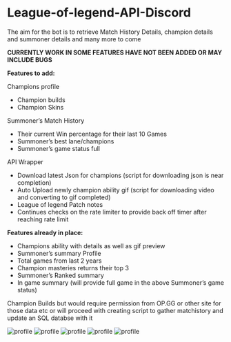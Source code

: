 # League-of-legend-API-Discord
The aim for the bot is to retrieve Match History Details, champion details and summoner details and many more to come
 
**CURRENTLY WORK IN SOME FEATURES HAVE NOT BEEN ADDED OR MAY INCLUDE BUGS**

**Features to add:**

Champions profile 
*	Champion builds
*	Champion Skins

Summoner’s Match History
*	Their current Win percentage for their last 10 Games
*	Summoner’s best lane/champions 
*	Summoner’s game status full

API Wrapper
*	Download latest Json for champions (script for downloading json is near completion)
*	Auto Upload newly champion ability gif (script for downloading video and converting to gif completed)
*	League of legend Patch notes
*	Continues checks on the rate limiter to provide back off timer after reaching rate limit



**Features already in place:**
*	Champions ability with details as well as gif preview
*	Summoner’s summary Profile 
*	Total games from last 2 years
*	Champion masteries returns their top 3
*	Summoner’s Ranked summary
*	In game summary (will provide full game in the above Summoner’s game status)


Champion Builds but would require permission from OP.GG or other site for those data etc or will proceed with creating script to gather matchistory and update an SQL databse with it


![profile](https://i.imgur.com/6pjSOxF.png)
![profile](https://i.imgur.com/KKTXCJP.png)
![profile](https://i.imgur.com/16KubCb.png)
![profile](https://i.imgur.com/gc3b5Db.png)
![profile](https://i.imgur.com/aBsQ6C0.png)

